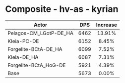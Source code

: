 # Composite - hv-as - kyrian
| Actor | DPS | Increase |
|---|:---:|:---:|
|Pelagos-CM_LGotP-DE_HA|6462|13.91%|
|Kleia-PC-DE|6152|8.45%|
|Forgelite-BCtA-DE_HA|6099|7.52%|
|Kleia-DE_HA|6087|7.31%|
|Forgelite-BCtA_HoG-DE|5921|4.39%|
|Base|5673|0.00%|
